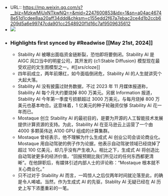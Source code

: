 - URL:: https://mp.weixin.qq.com/s?__biz=MzkwMjUxNTkwNQ==&mid=2247600853&idx=1&sn=a04ac46748e51d1cdee8aa20aff34ddd&chksm=c155edd2f67a7ebac2ce4d1b2ccb6209d5a6e99747cda901cc2548920f1d16c7af9509635612
- ![](https://readwise-assets.s3.amazonaws.com/static/images/article4.6bc1851654a0.png)
- ### Highlights first synced by #Readwise [[May 21st, 2024]]
    - Stability AI 被曝出面临资金链断裂，恐怕即将要倒闭。Stability AI 是 AIGC 风口当中的明星公司，其开发的 {c1:Stable Diffusion} 模型现在最受欢迎的文生图模型之一。#[[srs/cloze]]
    - 四年前成立，两年前爆红，如今面临倒闭危，Stability AI 的人生就讲究个大起大落。
    - Stability AI 没有披露过财务数据，不过 2023 年 11 月媒体报道称，Stability AI 每个月大约要烧掉 800 万美元。另据 Information 报道，Stability AI 今年第一季度亏损额超过 3000 万美元，与每月烧掉 800 万美元也基本吻合。这意味着，1 亿美元的种子轮融资仅够 Stability AI 花一年而已。
    - Mostaque 创立 Stability AI 的最初目的，是要为开源的人工智能技术发展提供计算资源的支持。为此，Stability AI 在亚马逊云上运营了一个由 4000 多颗英伟达 A100 GPU 组成的计算集群。
    - Mostaque 曾经表示，他不理解为什么生成式 AI 创业公司会谈论商业化。Mostaque 用自动驾驶的例子作为论据，他表示自动驾驶领域已经烧掉了超过 100 亿美元，却几乎没有产生收入。相比之下，生成式 AI 将创造比自动驾驶更多的经济价值，“回报预期比我们所见过的任何东西都更清晰”。在他辞职后，有媒体引述内部人士的评论称：“Mostaque 根本就不关心商业化。”
    - 只不过对于 Stability AI 而言，一鸣惊人之后仅两年时间就沦落至此，的确是令人唏嘘。当然，作为生成式 AI 的先驱，Stablity AI 无疑已经在 AI 历史上写下浓墨重彩的一笔。
